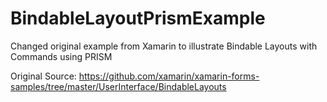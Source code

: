 # BindableLayoutPrismExample

Changed original example from Xamarin to illustrate Bindable Layouts with Commands using PRISM

Original Source:  https://github.com/xamarin/xamarin-forms-samples/tree/master/UserInterface/BindableLayouts
